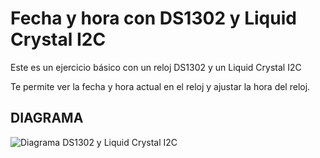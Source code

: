 # Fecha y hora con DS1302 y Liquid Crystal I2C

Este es un ejercicio básico con un reloj DS1302 y un Liquid Crystal I2C

Te permite ver la fecha y hora actual en el reloj y ajustar la hora del reloj.

DIAGRAMA
--------
![Diagrama DS1302 y Liquid Crystal I2C](https://github.com/gunhack/EjerciciosArduino/blob/master/imagenes/ClockDS1302_LiquidCrystal_I2C.PNG)